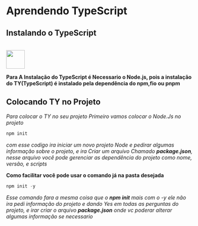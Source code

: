 # Aprendendo TypeScript

## Instalando o TypeScript
<br>
<img src="https://i.pinimg.com/564x/66/d5/23/66d5238900aab3d7b86dc5e53a77c817.jpg" width="50px" height="50">

<br>

**Para A Instalação do TypeScript é Necessario o Node.js, pois a instalação do TY(TypeScript) é instalado pela dependência do npm,fio ou pnpm**
<br>
## Colocando TY no Projeto

*Para colocar o TY no seu projeto Primeiro vamos colocar o Node.Js no projeto*

~~~Node.js
npm init
~~~

*com esse codigo ira iniciar um novo projeto Node e pedirar algumas informação sobre o projeto, e ira Criar um arquivo Chamado **package.json**, nesse arquivo você pode gerenciar as dependência do projeto como nome, versão, e scripts*

**Como facilitar você pode usar o comando já na pasta desejada**
~~~Node.js
npm init -y
~~~
*Esse comando fara a mesma coisa que o **npm init** mais com o -y ele não ira pedi informação do projeto e dando Yes em todas as perguntas do projeto, e irar criar o arquivo **package.json** onde vc poderar alterar algumas informação se necessario*
